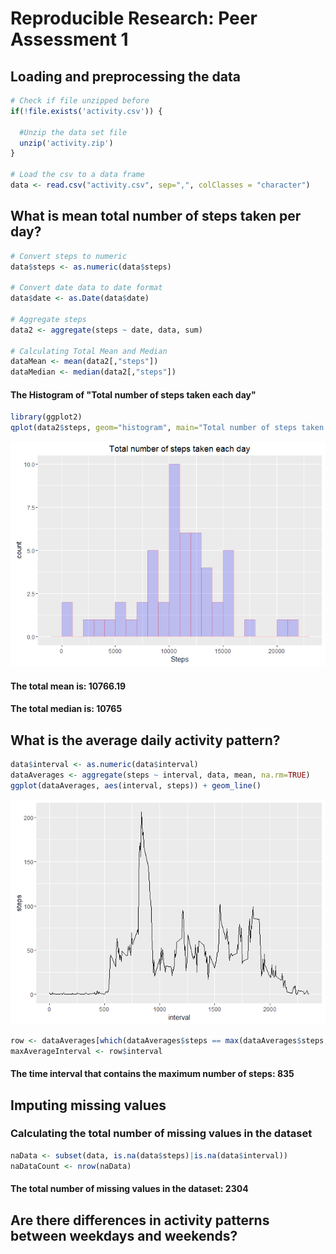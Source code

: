 # Reproducible Research: Peer Assessment 1


## Loading and preprocessing the data

```r
# Check if file unzipped before
if(!file.exists('activity.csv')) {
  
  #Unzip the data set file
  unzip('activity.zip')
}

# Load the csv to a data frame
data <- read.csv("activity.csv", sep=",", colClasses = "character")
```


## What is mean total number of steps taken per day?

```r
# Convert steps to numeric
data$steps <- as.numeric(data$steps)

# Convert date data to date format
data$date <- as.Date(data$date)

# Aggregate steps
data2 <- aggregate(steps ~ date, data, sum)

# Calculating Total Mean and Median
dataMean <- mean(data2[,"steps"])
dataMedian <- median(data2[,"steps"])
```

#### The Histogram of "Total number of steps taken each day"

```r
library(ggplot2)
qplot(data2$steps, geom="histogram", main="Total number of steps taken each day", binwidth=1000, xlab="Steps", fill=I("blue"), col=I("red"), alpha=I(.2))
```

![](PA1_template_files/figure-html/unnamed-chunk-3-1.png)

#### The total mean is: 10766.19
#### The total median is: 10765


## What is the average daily activity pattern?


```r
data$interval <- as.numeric(data$interval)
dataAverages <- aggregate(steps ~ interval, data, mean, na.rm=TRUE)
ggplot(dataAverages, aes(interval, steps)) + geom_line()
```

![](PA1_template_files/figure-html/unnamed-chunk-4-1.png)


```r
row <- dataAverages[which(dataAverages$steps == max(dataAverages$steps, na.rm=TRUE)),]
maxAverageInterval <- row$interval
```
#### The time interval that contains the maximum number of steps: 835

## Imputing missing values

### Calculating the total number of missing values in the dataset

```r
naData <- subset(data, is.na(data$steps)|is.na(data$interval))
naDataCount <- nrow(naData)
```

#### The total number of missing values in the dataset: 2304


## Are there differences in activity patterns between weekdays and weekends?
